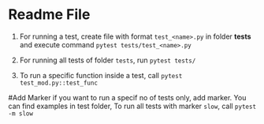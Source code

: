 # Readme File 
1. For running a test, create file with format 
`test_<name>.py` in folder <b>tests</b> and execute command 
`pytest tests/test_<name>.py`

2. For running all tests of folder `tests`, 
run `pytest tests/`

3. To run a specific function inside a test, call 
`pytest test_mod.py::test_func`

#Add Marker 
if you want to run a specif no of tests only, add marker.
You can find examples in test folder, 
To run all tests with marker `slow`, call 
`pytest -m slow`
